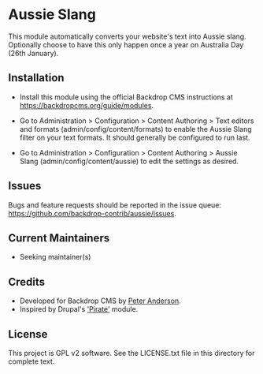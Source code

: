 Aussie Slang
============

This module automatically converts your website's text into Aussie slang.
Optionally choose to have this only happen once a year on Australia Day (26th
January).

Installation
------------

- Install this module using the official Backdrop CMS instructions at
  https://backdropcms.org/guide/modules.

- Go to Administration > Configuration > Content Authoring > Text editors and
  formats (admin/config/content/formats) to enable the Aussie Slang filter on
  your text formats. It should generally be configured to run last.

- Go to Administration > Configuration > Content Authoring > Aussie Slang
  (admin/config/content/aussie) to edit the settings as desired.

Issues
------

Bugs and feature requests should be reported in the issue queue:
https://github.com/backdrop-contrib/aussie/issues.

Current Maintainers
-------------------

- Seeking maintainer(s)

Credits
-------

- Developed for Backdrop CMS by [Peter Anderson](https://github.com/BWPanda).
- Inspired by Drupal's ['Pirate'](https://www.drupal.org/project/pirate) module.

License
-------

This project is GPL v2 software.
See the LICENSE.txt file in this directory for complete text.
